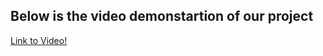 ## Below is the video demonstartion of our project

[Link to Video!](https://drive.google.com/drive/folders/121Q9tVfU4kW9UrW8NkF7pLpV3euM1N4N?usp=sharing)

